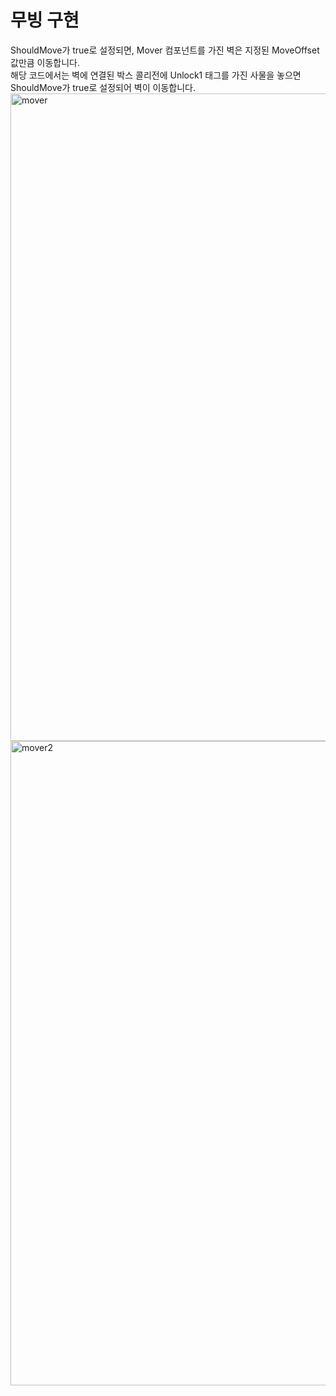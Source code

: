 <h1>무빙 구현</h1>
ShouldMove가 true로 설정되면, Mover 컴포넌트를 가진 벽은 지정된 MoveOffset 값만큼 이동합니다.<br>
해당 코드에서는 벽에 연결된 박스 콜리전에 Unlock1 태그를 가진 사물을 놓으면 ShouldMove가 true로 설정되어 벽이 이동합니다.
<img width="1036" alt="mover" src="https://github.com/user-attachments/assets/63b218c3-496b-438f-8920-e1279a45b80f" />
<img width="1031" alt="mover2" src="https://github.com/user-attachments/assets/ee4e5a05-d2df-4da6-998c-4f54831bc060" />
